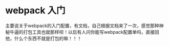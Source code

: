 # webpack 入门

主要说关于webpack的入门配置，有文档，自己根据文档来了一次，感觉那种神秘牛逼的打包工具也就那样呗！以后有人问你能写webpack配置单吗，直接回他，什么个东西不就是打包的嘛！！！

